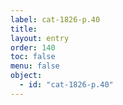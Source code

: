 ```yaml
---
label: cat-1826-p.40
title: 
layout: entry
order: 140
toc: false
menu: false
object:
  - id: "cat-1826-p.40"
---
```

